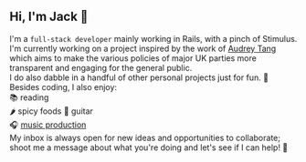 ## Hi, I'm Jack 👋
I'm a `full-stack developer` mainly working in Rails, with a pinch of Stimulus.  
I'm currently working on a project inspired by the work of [Audrey Tang](https://80000hours.org/podcast/episodes/audrey-tang-what-we-can-learn-from-taiwan/) which aims to make the various policies of major UK parties more transparent and engaging for the general public.  
I do also dabble in a handful of other personal projects just for fun. 🥳  
Besides coding, I also enjoy:  
📚 reading  
🌶️ spicy foods
🎸 guitar  
🎧 [music production](https://www.jvckmorvn.com/)  
My inbox is always open for new ideas and opportunities to collaborate; shoot me a message about what you're doing and let's see if I can help! 🚀
